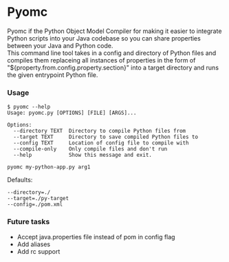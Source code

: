 # Pyomc
Pyomc if the Python Object Model Compiler for making it easier to integrate Python scripts into your Java codebase so you can share properties between your Java and Python code.  
This command line tool takes in a config and directory of Python files and compiles them replaceing all instances of properties in the form of "${property.from.config.property.section}" into a target directory and runs the given entrypoint Python file.

### Usage 
```
$ pyomc --help
Usage: pyomc.py [OPTIONS] [FILE] [ARGS]...

Options:
  --directory TEXT  Directory to compile Python files from
  --target TEXT     Directory to save compiled Python files to
  --config TEXT     Location of config file to compile with
  --compile-only    Only compile files and don't run
  --help            Show this message and exit.

```

```.env
pyomc my-python-app.py arg1
```

Defaults:  
```
--directory=./  
--target=./py-target  
--config=./pom.xml
```  

### Future tasks
- Accept java.properties file instead of pom in config flag  
- Add aliases  
- Add rc support  